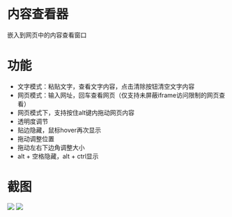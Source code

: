# 内容查看器
嵌入到网页中的内容查看窗口

# 功能
* 文字模式：粘贴文字，查看文字内容，点击清除按钮清空文字内容
* 网页模式：输入网址，回车查看网页（仅支持未屏蔽iframe访问限制的网页查看）
* 网页模式下，支持按住alt键内拖动网页内容
* 透明度调节
* 贴边隐藏，鼠标hover再次显示
* 拖动调整位置
* 拖动左右下边角调整大小
* alt + 空格隐藏，alt + ctrl显示

# 截图
<img src="https://github.com/neroneroffy/content-viewer/img.png"/>
<img src="https://github.com/neroneroffy/content-viewer/img_1.png"/>
